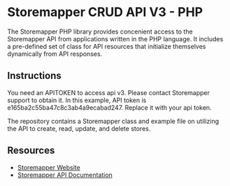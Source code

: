 # Storemapper CRUD API V3 - PHP

The Storemapper PHP library provides concenient access to the Storemapper API from applications written in the PHP language. It includes a pre-defined set of class for API resources that initialize themselves dynamically from API responses.


## Instructions

You need an APITOKEN to access api v3. Please contact Storemapper support to obtain it. In this example, API token is e165ba2c55ba47c8c3ab4a9ecabad247. Replace it with your api token.

The repository contains a Storemapper class and example file on utilizing the API to create, read, update, and delete stores.


## Resources


* [Storemapper Website](https://www.storemapper.com/)
* [Storemapper API Documentation](https://www.storemapper.com/support/knowledge-base/crud-api-v3/)